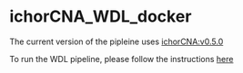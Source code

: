 # ichorCNA_WDL_docker
The current version of the pipleine uses [ichorCNA:v0.5.0](https://github.com/GavinHaLab/ichorCNA/releases/tag/v0.5.0)

To run the WDL pipeline, please follow the instructions [here](https://github.com/GavinHaLab/ichorCNA_WDL/tree/main/WDL#readme)
